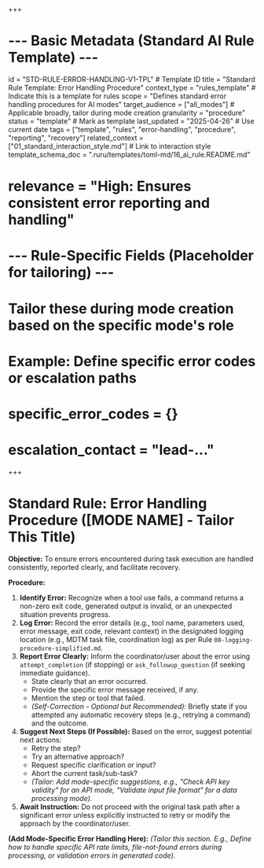 +++
# --- Basic Metadata (Standard AI Rule Template) ---
id = "STD-RULE-ERROR-HANDLING-V1-TPL" # Template ID
title = "Standard Rule Template: Error Handling Procedure"
context_type = "rules_template" # Indicate this is a template for rules
scope = "Defines standard error handling procedures for AI modes"
target_audience = ["all_modes"] # Applicable broadly, tailor during mode creation
granularity = "procedure"
status = "template" # Mark as template
last_updated = "2025-04-26" # Use current date
tags = ["template", "rules", "error-handling", "procedure", "reporting", "recovery"]
related_context = ["01_standard_interaction_style.md"] # Link to interaction style
template_schema_doc = ".ruru/templates/toml-md/16_ai_rule.README.md"
# relevance = "High: Ensures consistent error reporting and handling"

# --- Rule-Specific Fields (Placeholder for tailoring) ---
# Tailor these during mode creation based on the specific mode's role
# Example: Define specific error codes or escalation paths
# specific_error_codes = {}
# escalation_contact = "lead-..."
+++

# Standard Rule: Error Handling Procedure ([MODE NAME] - Tailor This Title)

**Objective:** To ensure errors encountered during task execution are handled consistently, reported clearly, and facilitate recovery.

**Procedure:**

1.  **Identify Error:** Recognize when a tool use fails, a command returns a non-zero exit code, generated output is invalid, or an unexpected situation prevents progress.
2.  **Log Error:** Record the error details (e.g., tool name, parameters used, error message, exit code, relevant context) in the designated logging location (e.g., MDTM task file, coordination log) as per Rule `08-logging-procedure-simplified.md`.
3.  **Report Error Clearly:** Inform the coordinator/user about the error using `attempt_completion` (if stopping) or `ask_followup_question` (if seeking immediate guidance).
    *   State clearly that an error occurred.
    *   Provide the specific error message received, if any.
    *   Mention the step or tool that failed.
    *   *(Self-Correction - Optional but Recommended):* Briefly state if you attempted any automatic recovery steps (e.g., retrying a command) and the outcome.
4.  **Suggest Next Steps (If Possible):** Based on the error, suggest potential next actions:
    *   Retry the step?
    *   Try an alternative approach?
    *   Request specific clarification or input?
    *   Abort the current task/sub-task?
    *   *(Tailor: Add mode-specific suggestions, e.g., "Check API key validity" for an API mode, "Validate input file format" for a data processing mode).*
5.  **Await Instruction:** Do not proceed with the original task path after a significant error unless explicitly instructed to retry or modify the approach by the coordinator/user.

**(Add Mode-Specific Error Handling Here):** *(Tailor this section. E.g., Define how to handle specific API rate limits, file-not-found errors during processing, or validation errors in generated code).*
